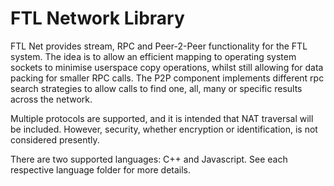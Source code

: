 # FTL Network Library
FTL Net provides stream, RPC and Peer-2-Peer functionality for the FTL system.
The idea is to allow an efficient mapping to operating system sockets to
minimise userspace copy operations, whilst still allowing for data packing for
smaller RPC calls. The P2P component implements different rpc search strategies
to allow calls to find one, all, many or specific results across the network.

Multiple protocols are supported, and it is intended that NAT traversal will be
included. However, security, whether encryption or identification, is not
considered presently.

There are two supported languages: C++ and Javascript. See each respective
language folder for more details.
